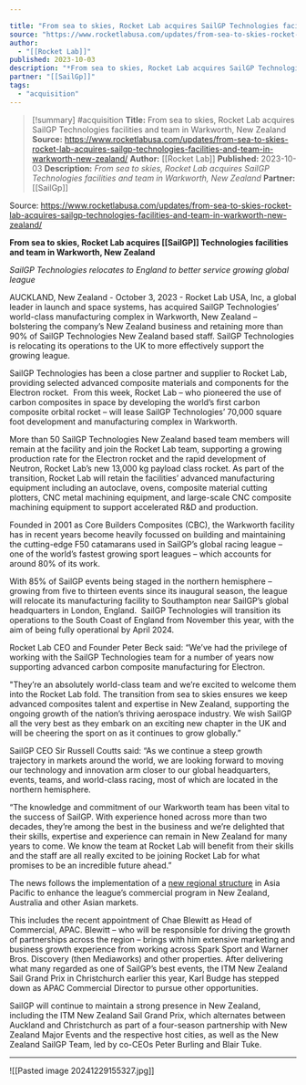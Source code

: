 ```yaml
---

title: "From sea to skies, Rocket Lab acquires SailGP Technologies facilities and team in Warkworth, New Zealand "
source: "https://www.rocketlabusa.com/updates/from-sea-to-skies-rocket-lab-acquires-sailgp-technologies-facilities-and-team-in-warkworth-new-zealand/"
author:
  - "[[Rocket Lab]]"
published: 2023-10-03
description: "*From sea to skies, Rocket Lab acquires SailGP Technologies facilities and team in Warkworth, New Zealand*"
partner: "[[SailGp]]"
tags:
  - "acquisition"
---
```

>[!summary]
#acquisition
**Title:** From sea to skies, Rocket Lab acquires SailGP Technologies facilities and team in Warkworth, New Zealand 
**Source:** https://www.rocketlabusa.com/updates/from-sea-to-skies-rocket-lab-acquires-sailgp-technologies-facilities-and-team-in-warkworth-new-zealand/
**Author:** [[Rocket Lab]]
**Published:** 2023-10-03
**Description:** *From sea to skies, Rocket Lab acquires SailGP Technologies facilities and team in Warkworth, New Zealand*
**Partner:** [[SailGp]]

Source: https://www.rocketlabusa.com/updates/from-sea-to-skies-rocket-lab-acquires-sailgp-technologies-facilities-and-team-in-warkworth-new-zealand/

**From sea to skies, Rocket Lab acquires [[SailGP]] Technologies facilities and team in Warkworth, New Zealand**

*SailGP Technologies relocates to England to better service growing global league*

AUCKLAND, New Zealand - October 3, 2023 - Rocket Lab USA, Inc, a global leader in launch and space systems, has acquired SailGP Technologies’ world-class manufacturing complex in Warkworth, New Zealand – bolstering the company’s New Zealand business and retaining more than 90% of SailGP Technologies New Zealand based staff. SailGP Technologies is relocating its operations to the UK to more effectively support the growing league.

SailGP Technologies has been a close partner and supplier to Rocket Lab, providing selected advanced composite materials and components for the Electron rocket.  From this week, Rocket Lab – who pioneered the use of carbon composites in space by developing the world’s first carbon composite orbital rocket – will lease SailGP Technologies’ 70,000 square foot development and manufacturing complex in Warkworth. 

More than 50 SailGP Technologies New Zealand based team members will remain at the facility and join the Rocket Lab team, supporting a growing production rate for the Electron rocket and the rapid development of Neutron, Rocket Lab’s new 13,000 kg payload class rocket. As part of the transition, Rocket Lab will retain the facilities’ advanced manufacturing equipment including an autoclave, ovens, composite material cutting plotters, CNC metal machining equipment, and large-scale CNC composite machining equipment to support accelerated R&D and production.

Founded in 2001 as Core Builders Composites (CBC), the Warkworth facility has in recent years become heavily focussed on building and maintaining the cutting-edge F50 catamarans used in SailGP’s global racing league – one of the world’s fastest growing sport leagues – which accounts for around 80% of its work.

With 85% of SailGP events being staged in the northern hemisphere – growing from five to thirteen events since its inaugural season, the league will relocate its manufacturing facility to Southampton near SailGP’s global headquarters in London, England.  SailGP Technologies will transition its operations to the South Coast of England from November this year, with the aim of being fully operational by April 2024.

Rocket Lab CEO and Founder Peter Beck said: “We’ve had the privilege of working with the SailGP Technologies team for a number of years now supporting advanced carbon composite manufacturing for Electron.

"They’re an absolutely world-class team and we’re excited to welcome them into the Rocket Lab fold. The transition from sea to skies ensures we keep advanced composites talent and expertise in New Zealand, supporting the ongoing growth of the nation’s thriving aerospace industry. We wish SailGP all the very best as they embark on an exciting new chapter in the UK and will be cheering the sport on as it continues to grow globally.” 

SailGP CEO Sir Russell Coutts said: “As we continue a steep growth trajectory in markets around the world, we are looking forward to moving our technology and innovation arm closer to our global headquarters, events, teams, and world-class racing, most of which are located in the northern hemisphere.

“The knowledge and commitment of our Warkworth team has been vital to the success of SailGP. With experience honed across more than two decades, they’re among the best in the business and we’re delighted that their skills, expertise and experience can remain in New Zealand for many years to come. We know the team at Rocket Lab will benefit from their skills and the staff are all really excited to be joining Rocket Lab for what promises to be an incredible future ahead.” 

The news follows the implementation of a [new regional structure](https://sailgp.com/news/23/asia-pacific-regional-business-structure-long-term-growth/) in Asia Pacific to enhance the league’s commercial program in New Zealand, Australia and other Asian markets. 

This includes the recent appointment of Chae Blewitt as Head of Commercial, APAC. Blewitt – who will be responsible for driving the growth of partnerships across the region – brings with him extensive marketing and business growth experience from working across Spark Sport and Warner Bros. Discovery (then Mediaworks) and other properties. After delivering what many regarded as one of SailGP’s best events, the ITM New Zealand Sail Grand Prix in Christchurch earlier this year, Karl Budge has stepped down as APAC Commercial Director to pursue other opportunities. 

SailGP will continue to maintain a strong presence in New Zealand, including the ITM New Zealand Sail Grand Prix, which alternates between Auckland and Christchurch as part of a four-season partnership with New Zealand Major Events and the respective host cities, as well as the New Zealand SailGP Team, led by co-CEOs Peter Burling and Blair Tuke. 

---

![[Pasted image 20241229155327.jpg]]